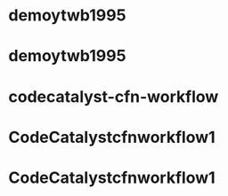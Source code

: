 # demoytwb1995
# demoytwb1995
# codecatalyst-cfn-workflow
# CodeCatalystcfnworkflow1
# CodeCatalystcfnworkflow1
